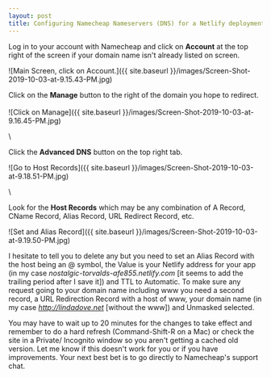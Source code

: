 ```yaml
---
layout: post
title: Configuring Namecheap Nameservers (DNS) for a Netlify deployment of a Nuxt Site
---
```



Log in to your account with Namecheap and click on **Account** at the top right of the screen if your domain name isn't already listed on screen.

![Main Screen, click on Account.]({{ site.baseurl }}/images/Screen-Shot-2019-10-03-at-9.15.43-PM.jpg)




Click on the **Manage** button to the right of the domain you hope to redirect.
\
\
![Click on Manage]({{ site.baseurl }}/images/Screen-Shot-2019-10-03-at-9.16.45-PM.jpg)

\

Click the **Advanced DNS** button on the top right tab.

![Go to Host Records]({{ site.baseurl }}/images/Screen-Shot-2019-10-03-at-9.18.51-PM.jpg)

\

Look for the **Host Records** which may be any combination of A Record, CName Record, Alias Record, URL Redirect Record, etc.

![Set and Alias Record]({{ site.baseurl }}/images/Screen-Shot-2019-10-03-at-9.19.50-PM.jpg)

I hesitate to tell you to delete any but you need to set an Alias Record with the host being an @ symbol, the Value is your Netlify address for your app (in my case *nostalgic-torvalds-afe855.netlify.com* [it seems to add the trailing period after I save it]) and TTL to Automatic.  To make sure any request going to your domain name including www you need a second record, a URL Redirection Record with a host of www, your domain name (in my case *http://lindadove.net* [without the www]) and Unmasked selected.

You may have to wait up to 20 minutes for the changes to take effect and remember to do a hard refresh (Command-Shift-R on a Mac) or check the site in a Private/ Incognito window so you aren't getting a cached old version.  Let me know if this doesn't work for you or if you have improvements.  Your next best bet is to go directly to Namecheap's support chat.
